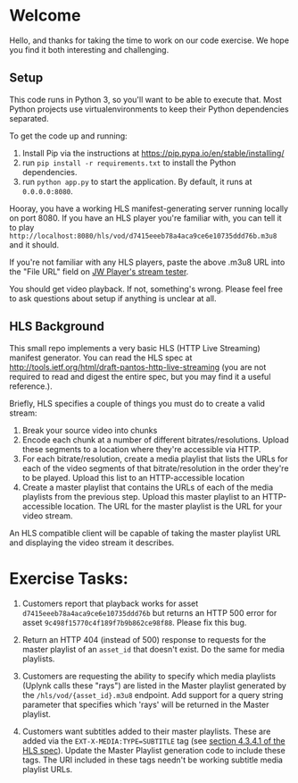 # Welcome
Hello, and thanks for taking the time to work on our code exercise. We hope you find it both interesting and challenging.

## Setup
This code runs in Python 3, so you'll want to be able to execute that. Most Python projects use virtualenvironments to keep their Python dependencies separated.

To get the code up and running:
 1. Install Pip via the instructions at <https://pip.pypa.io/en/stable/installing/>
 1. run `pip install -r requirements.txt` to install the Python dependencies.
 1. run `python app.py` to start the application. By default, it runs at `0.0.0.0:8080`.
 
 Hooray, you have a working HLS manifest-generating server running locally on port 8080. If you have an HLS player you're familiar with, you can tell it to play `http://localhost:8080/hls/vod/d7415eeeb78a4aca9ce6e10735ddd76b.m3u8` and it should. 
 
 If you're not familiar with any HLS players, paste the above .m3u8 URL into the "File URL" field on [JW Player's stream tester](http://demo.jwplayer.com/developer-tools/http-stream-tester/).
 
 You should get video playback. If not, something's wrong. Please feel free to ask questions about setup if anything is unclear at all. 
 
 ## HLS Background
 This small repo implements a very basic HLS (HTTP Live Streaming) manifest generator. You can read the HLS spec at <http://tools.ietf.org/html/draft-pantos-http-live-streaming> (you are not required to read and digest the entire spec, but you may find it a useful reference.).
 
 Briefly, HLS specifies a couple of things you must do to create a valid stream:
 1. Break your source video into chunks
 1. Encode each chunk at a number of different bitrates/resolutions. Upload these segments to a location where they're accessible via HTTP.
 1. For each bitrate/resolution, create a media playlist that lists the URLs for each of the video segments of that bitrate/resolution in the order they're to be played. Upload this list to an HTTP-accessible location
 1. Create a master playlist that contains the URLs of each of the media playlists from the previous step. Upload this master playlist to an HTTP-accessible location. The URL for the master playlist is the URL for your video stream.
 
 An HLS compatible client will be capable of taking the master playlist URL and displaying the video stream it describes.
 
 # Exercise Tasks:
 1. Customers report that playback works for asset `d7415eeeb78a4aca9ce6e10735ddd76b` but returns an HTTP 500 error for asset `9c498f15770c4f189f7b9b862ce98f88`. Please fix this bug.
 
 1. Return an HTTP 404 (instead of 500) response to requests for the master playlist of an `asset_id` that doesn't exist. Do the same for media playlists.
 
 1. Customers are requesting the ability to specify which media playlists (Uplynk calls these "rays") are listed in the Master playlist generated by the `/hls/vod/{asset_id}.m3u8` endpoint. Add support for a query string parameter that specifies which 'rays' will be returned in the Master playlist.
 
 1. Customers want subtitles added to their master playlists. These are added via the  `EXT-X-MEDIA:TYPE=SUBTITLE` tag (see [section 4.3.4.1 of the HLS spec](https://tools.ietf.org/html/draft-pantos-http-live-streaming-23#section-4.3.4.1)). Update the Master Playlist generation code to include these tags. The URI included in these tags needn't be working subtitle media playlist URLs.
 
